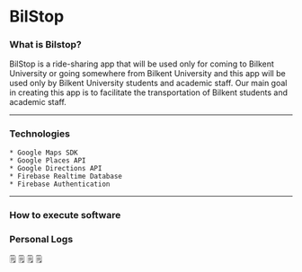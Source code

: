 # BilStop

### What is Bilstop?
BilStop is a ride-sharing app that will be used only for coming to Bilkent University or going somewhere from Bilkent University and this app will be used only by  Bilkent University students and academic staff. Our main goal in creating this app is to facilitate the transportation of Bilkent students and academic staff. <br />

---
### Technologies
```
* Google Maps SDK
* Google Places API
* Google Directions API
* Firebase Realtime Database
* Firebase Authentication
```
---
### How to execute software

### Personal Logs
:spiral_notepad: 
:spiral_notepad:
:spiral_notepad:
:spiral_notepad:
